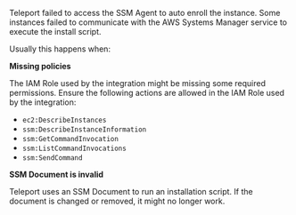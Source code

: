 Teleport failed to access the SSM Agent to auto enroll the instance.
Some instances failed to communicate with the AWS Systems Manager service to execute the install script.

Usually this happens when:

**Missing policies**

The IAM Role used by the integration might be missing some required permissions.
Ensure the following actions are allowed in the IAM Role used by the integration:
- `ec2:DescribeInstances`
- `ssm:DescribeInstanceInformation`
- `ssm:GetCommandInvocation`
- `ssm:ListCommandInvocations`
- `ssm:SendCommand`

**SSM Document is invalid**

Teleport uses an SSM Document to run an installation script.
If the document is changed or removed, it might no longer work.